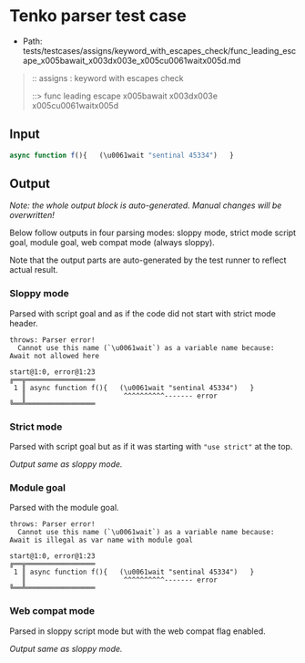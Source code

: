 # Tenko parser test case

- Path: tests/testcases/assigns/keyword_with_escapes_check/func_leading_escape_x005bawait_x003dx003e_x005cu0061waitx005d.md

> :: assigns : keyword with escapes check
>
> ::> func leading escape x005bawait x003dx003e x005cu0061waitx005d

## Input

`````js
async function f(){   (\u0061wait "sentinal 45334")   }
`````

## Output

_Note: the whole output block is auto-generated. Manual changes will be overwritten!_

Below follow outputs in four parsing modes: sloppy mode, strict mode script goal, module goal, web compat mode (always sloppy).

Note that the output parts are auto-generated by the test runner to reflect actual result.

### Sloppy mode

Parsed with script goal and as if the code did not start with strict mode header.

`````
throws: Parser error!
  Cannot use this name (`\u0061wait`) as a variable name because: Await not allowed here

start@1:0, error@1:23
╔══╦═════════════════
 1 ║ async function f(){   (\u0061wait "sentinal 45334")   }
   ║                        ^^^^^^^^^^------- error
╚══╩═════════════════

`````

### Strict mode

Parsed with script goal but as if it was starting with `"use strict"` at the top.

_Output same as sloppy mode._

### Module goal

Parsed with the module goal.

`````
throws: Parser error!
  Cannot use this name (`\u0061wait`) as a variable name because: Await is illegal as var name with module goal

start@1:0, error@1:23
╔══╦═════════════════
 1 ║ async function f(){   (\u0061wait "sentinal 45334")   }
   ║                        ^^^^^^^^^^------- error
╚══╩═════════════════

`````


### Web compat mode

Parsed in sloppy script mode but with the web compat flag enabled.

_Output same as sloppy mode._
